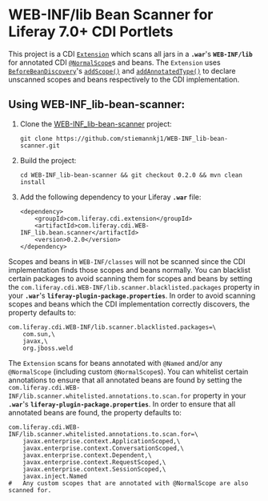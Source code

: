 # WEB-INF/lib Bean Scanner for Liferay 7.0+ CDI Portlets

This project is a CDI [`Extension`](https://docs.jboss.org/cdi/api/1.2/javax/enterprise/inject/spi/Extension.html) which scans all jars in a **`.war`**'s **`WEB-INF/lib`** for annotated CDI [`@NormalScope`](https://docs.jboss.org/cdi/api/1.2/javax/enterprise/context/NormalScope.html)s and beans. The `Extension` uses [`BeforeBeanDiscovery`](https://docs.jboss.org/cdi/api/1.2/javax/enterprise/inject/spi/BeforeBeanDiscovery.html)'s [`addScope()`](https://docs.jboss.org/cdi/api/1.2/javax/enterprise/inject/spi/BeforeBeanDiscovery.html#addScope(java.lang.Class,%20boolean,%20boolean)) and [`addAnnotatedType()`](https://docs.jboss.org/cdi/api/1.2/javax/enterprise/inject/spi/BeforeBeanDiscovery.html#addAnnotatedType(javax.enterprise.inject.spi.AnnotatedType)) to declare unscanned scopes and beans respectively to the CDI implementation.

## Using WEB-INF_lib-bean-scanner:

1. Clone the [WEB-INF_lib-bean-scanner](https://github.com/stiemannkj1/WEB-INF_lib-bean-scanner) project:

    ```
    git clone https://github.com/stiemannkj1/WEB-INF_lib-bean-scanner.git
    ```

2. Build the project:

    ```
    cd WEB-INF_lib-bean-scanner && git checkout 0.2.0 && mvn clean install
	```

3. Add the following dependency to your Liferay **`.war`** file:


    ```
    <dependency>
        <groupId>com.liferay.cdi.extension</groupId>
        <artifactId>com.liferay.cdi.WEB-INF_lib.bean.scanner</artifactId>
        <version>0.2.0</version>
    </dependency>
    ```

Scopes and beans in `WEB-INF/classes` will not be scanned since the CDI implementation finds those scopes and beans normally. You can blacklist certain packages to avoid scanning them for scopes and beans by setting the `com.liferay.cdi.WEB-INF/lib.scanner.blacklisted.packages` property in your **`.war`**'s **`liferay-plugin-package.properties`**. In order to avoid scanning scopes and beans which the CDI implementation correctly discovers, the property defaults to:

```
com.liferay.cdi.WEB-INF/lib.scanner.blacklisted.packages=\
	com.sun,\
	javax,\
	org.jboss.weld
```

The `Extension` scans for beans annotated with `@Named` and/or any `@NormalScope` (including custom `@NormalScope`s). You can whitelist certain annotations to ensure that all annotated beans are found by setting the `com.liferay.cdi.WEB-INF/lib.scanner.whitelisted.annotations.to.scan.for` property in your **`.war`**'s **`liferay-plugin-package.properties`**. In order to ensure that all annotated beans are found, the property defaults to:

```
com.liferay.cdi.WEB-INF/lib.scanner.whitelisted.annotations.to.scan.for=\
	javax.enterprise.context.ApplicationScoped,\
	javax.enterprise.context.ConversationScoped,\
	javax.enterprise.context.Dependent,\
	javax.enterprise.context.RequestScoped,\
	javax.enterprise.context.SessionScoped,\
	javax.inject.Named
#	Any custom scopes that are annotated with @NormalScope are also scanned for.
```
